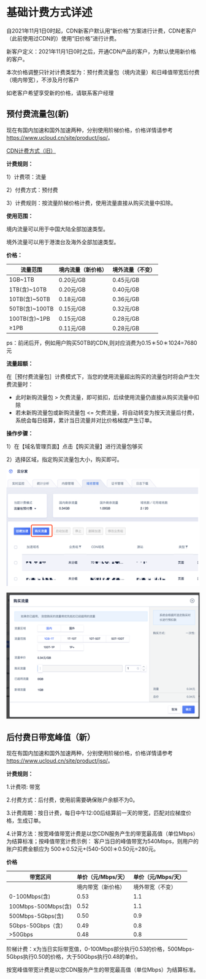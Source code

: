# 基础计费方式详述

自2021年11月1日0时起，CDN新客户默认用“新价格”方案进行计费，CDN老客户（此前使用过CDN的）使用“旧价格”进行计费。

新客户定义：2021年11月1日0时之后，开通CDN产品的客户，为默认使用新价格的客户。

本次价格调整只针对计费类型为：预付费流量包（境内流量）和日峰值带宽后付费 （境内带宽），不涉及月付客户

如老客户希望享受新的价格，请联系客户经理

## 预付费流量包(新)

现在有国内加速和国外加速两种，分别使用阶梯价格，价格详情请参考
<https://www.ucloud.cn/site/product/jsq/>。

[CDN计费方式（旧）](/ucdn/charge)

**计费规则：**

1）计费项：流量

2）付费方式：预付费

3）计费规则：按流量阶梯价格计费，使用流量直接从购买流量中扣除。

**使用范围：**

境内流量可以用于中国大陆全部加速类型。

境外流量可以用于港澳台及海外全部加速类型。

**价格：**

| 流量范围        | 境内流量（新价格）     | 境外流量（不变）     |
| ----------- | -------- | -------- |
| 1GB~1TB    | 0.20元/GB | 0.45元/GB |
| 1TB(含)~10TB   | 0.20元/GB | 0.40元/GB |
| 10TB(含)~50TB  | 0.18元/GB | 0.36元/GB |
| 50TB(含)~100TB | 0.15元/GB | 0.32元/GB |
| 100TB(含)~1PB  | 0.15元/GB | 0.28元/GB |
| ≥1PB       | 0.11元/GB | 0.28元/GB |

ps：前闭后开，例如用户购买50TB的CDN,则对应消费为0.15＊50＊1024=7680元

**流量超额：**

在［预付费流量包］计费模式下，当您的使用流量超出购买的流量包时将会产生欠费流量时：

* 此时新购流量包 > 欠费流量，即可抵扣，后续使用流量仍直接从购买流量中扣除
* 若未新购流量包或新购流量包 <= 欠费流量，将自动转变为按天流量后付费，系统会每日结算，累计当日流量并对比价格梯度产生订单。

**操作步骤：**

1）在【域名管理页面】点击【购买流量】进行流量包够买

2）选择区域，指定购买流量包大小，购买即可。

![image-20191205143425666](../images/image-20191205143425666.png)

![image-20191205143522909](../images/image-20191205143522909.png)



## 后付费日带宽峰值（新）

现在有国内加速和国外加速两种，分别使用阶梯价格，价格详情请参考
<https://www.ucloud.cn/site/product/jsq/>。

**计费规则：**

1.计费项: 带宽

2.付费方式：后付费，使用前需要确保账户余额不为0。

3.计费周期：按日计费，每日中午12:00后结算前一天的带宽，匹配对应梯度价格，生成订单。

4.计算方法：按宽峰值带宽计费是以您CDN服务产生的带宽最高值（单位Mbps）为结算标准；按峰值带宽计费示例：
客户当日的峰值带宽为540Mbps，则用户的账户扣费金额应为
500＊0.52元+(540-500)＊0.50元=280元。

**价格**

| 带宽区间          | 单价（元/Mbps/天） | 单价（元/Mbps/天） |
| ------------- | ------------ | ------------ |
|               |    境内带宽（新价格） | 境外带宽（不变）|
| 0-100Mbps(含) | 0.53          | 1.1          |
|100Mbps-500Mbps(含)| 0.52      | 1.1          |
| 500Mbps-5Gbps(含) | 0.50         | 0.9          |
| 5Gbps-50Gbps（含）| 0.49          | 0.8          |
|  >50Gbps    |0.48            |  0.8         |


阶梯计费：x为当日实际带宽值，0-100Mbps部分执行0.53的价格，500Mbps-5Gbps执行0.50的价格，大于50Gbps执行0.48的单价。

按宽峰值带宽计费是以您CDN服务产生的带宽最高值（单位Mbps）为结算标准。


